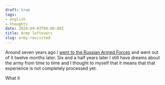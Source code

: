 ```yaml
---
draft: true
tags:
- english
- thoughts
date: 2020-09-03T09:00:00Z
title: Army leftovers
slug: army-revisited
---
```


Around seven years ago I [went to the Russian Armed Forces](tags/army/) and went out of it twelve months later. Six and a half years later I still have dreams about the army from time to time and I thought to myself that it means that that experience is not completely processed yet.

What it
